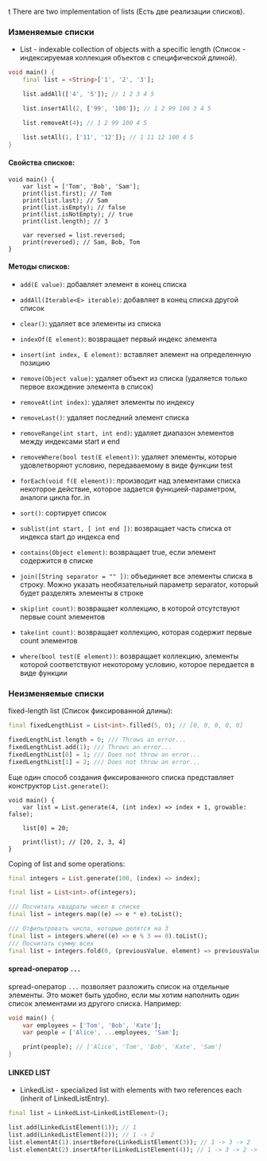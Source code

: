 t
There are two implementation of lists (Есть две реализации списков).

### Изменяемые списки

- List - indexable collection of objects with a specific length (Список - индексируемая коллекция объектов с специфической длиной).
```dart
void main() {
	final list = <String>['1', '2', '3'];

	list.addAll(['4', '5']); // 1 2 3 4 5

	list.insertAll(2, ['99', '100']); // 1 2 99 100 3 4 5

	list.removeAt(4); // 1 2 99 100 4 5

	list.setAll(1, ['11', '12']); // 1 11 12 100 4 5
}
```

#### Свойства списков:

```run-dart
void main() {
	var list = ['Tom', 'Bob', 'Sam'];
	print(list.first); // Tom
	print(list.last); // Sam
	print(list.isEmpty); // false
	print(list.isNotEmpty); // true
	print(list.length); // 3

	var reversed = list.reversed;
	print(reversed); // Sam, Bob, Tom
}
```

#### Методы списков:

- `add(E value)`: добавляет элемент в конец списка

- `addAll(Iterable<E> iterable)`: добавляет в конец списка другой список

- `clear()`: удаляет все элементы из списка

- `indexOf(E element)`: возвращает первый индекс элемента

- `insert(int index, E element)`: вставляет элемент на определенную позицию

- `remove(Object value)`: удаляет объект из списка (удаляется только первое вхождение элемента в список)

- `removeAt(int index)`: удаляет элементы по индексу

- `removeLast()`: удаляет последний элемент списка

- `removeRange(int start, int end)`: удаляет диапазон элементов между индексами start и end

- `removeWhere(bool test(E element))`: удаляет элементы, которые удовлетворяют условию, передаваемому в виде функции test

- `forEach(void f(E element))`: производит над элементами списка некоторое действие, которое задается функцией-параметром, аналоги цикла for..in

- `sort()`: сортирует список

- `sublist(int start, [ int end ])`: возвращает часть списка от индекса start до индекса end

- `contains(Object element)`: возвращает true, если элемент содержится в списке

- `join([String separator = "" ])`: объединяет все элементы списка в строку. Можно указать необязательный параметр separator, который будет разделять элементы в строке

- `skip(int count)`: возвращает коллекцию, в которой отсутствуют первые count элементов

- `take(int count)`: возвращает коллекцию, которая содержит первые count элементов

- `where(bool test(E element))`: возвращает коллекцию, элементы которой соответствуют некоторому условию, которое передается в виде функции

### Неизменяемые списки

fixed-length list (Список фиксированной длины):
```dart
final fixedLengthList = List<int>.filled(5, 0); // [0, 0, 0, 0, 0]

fixedLengthList.length = 0; /// Throws an error...
fixedLengthList.add(1); /// Throws an error...
fixedLengthList[0] = 1; /// Does not throw an error...
fixedLengthList[1] = 2; /// Does not throw an error...
```

Еще один способ создания фиксированного списка представляет конструктор `List.generate()`:
```run-dart
void main() {
	var list = List.generate(4, (int index) => index + 1, growable: false);

	list[0] = 20;

	print(list); // [20, 2, 3, 4]
}
```

Coping of list and some operations:
```dart
final integers = List.generate(100, (index) => index);

final list = List<int>.of(integers);

/// Посчитать квадраты чисел в списке
final list = integers.map((e) => e * e).toList();

/// Отфильтровать числа, которые делятся на 3
final list = integers.where((e) => e % 3 == 0).toList();
/// Посчитать сумму всех
final list = integers.fold(0, (previousValue, element) => previousValue + element);
```
#### spread-оператор `...`

spread-оператор `...` позволяет разложить список на отдельные элементы. Это может быть удобно, если мы хотим наполнить один список элементами из другого списка. Например:

```dart
void main() {
	var employees = ['Tom', 'Bob', 'Kate'];
	var people = ['Alice', ...employees, 'Sam'];

	print(people); // ['Alice', 'Tom', 'Bob', 'Kate', 'Sam']
}
```

#### LINKED LIST

- LinkedList - specialized list with elements with two references each (inherit of LinkedListEntry).
```dart
final list = LinkedList<LinkedListElement>();

list.add(LinkedListElement(1)); // 1
list.add(LinkedListElement(2)); // 1 -> 2
list.elementAt(1).insertBefore(LinkedListElement(3)); // 1 -> 3 -> 2
list.elementAt(2).insertAfter(LinkedListElement(4)); // 1 -> 3 -> 2 -> 4
```